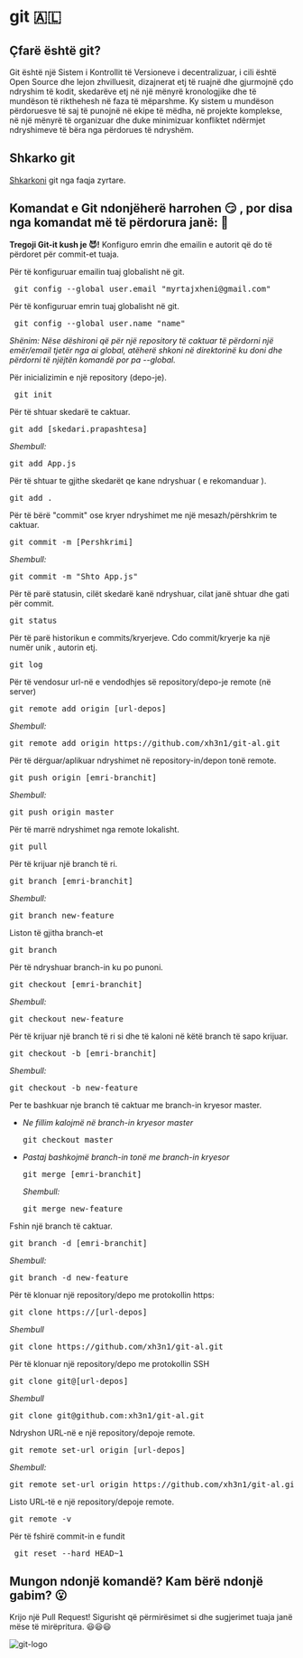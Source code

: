 ﻿# git 🇦🇱

## Çfarë është git?

Git është një Sistem i Kontrollit të Versioneve i decentralizuar, i cili është Open Source dhe lejon zhvilluesit, dizajnerat etj të ruajnë dhe gjurmojnë çdo ndryshim të kodit, skedarëve etj në një mënyrë kronologjike dhe të mundëson të rikthehesh në faza të mëparshme. Ky sistem u mundëson përdoruesve të saj të punojnë në ekipe të mëdha, në projekte komplekse, në një mënyrë të organizuar dhe duke minimizuar konfliktet ndërmjet ndryshimeve të bëra nga përdorues të ndryshëm.

## Shkarko git

[Shkarkoni](https://git-scm.com/downloads) git nga faqja zyrtare.

## Komandat e Git ndonjëherë harrohen 😏 , por disa nga komandat më të përdorura janë: 🤘

**Tregoji Git-it kush je 😈!** Konfiguro emrin dhe emailin e autorit që do të përdoret për commit-et tuaja.

Për të konfiguruar emailin tuaj globalisht në git.

<pre> git config --global user.email "myrtajxheni@gmail.com"</pre>

Për të konfiguruar emrin tuaj globalisht në git.

<pre> git config --global user.name "name" </pre>

_Shënim: Nëse dëshironi që për një repository të caktuar të përdorni një emër/email tjetër nga ai global, atëherë shkoni në direktorinë ku doni dhe përdorni të njëjtën komandë por pa --global._

Për inicializimin e një repository (depo-je).

<pre> git init </pre>

Për të shtuar skedarë te caktuar.

<pre>git add [skedari.prapashtesa] </pre>

_Shembull:_

<pre>git add App.js</pre>

Për të shtuar te gjithe skedarët qe kane ndryshuar ( e rekomanduar ).

<pre>git add .</pre>

Për të bërë "commit" ose kryer ndryshimet me një mesazh/përshkrim te caktuar.

<pre>git commit -m [Pershkrimi]</pre>

_Shembull:_

<pre>git commit -m "Shto App.js" </pre>

Për të parë statusin, cilët skedarë kanë ndryshuar, cilat janë shtuar dhe gati për commit.

<pre>git status</pre>

Për të parë historikun e commits/kryerjeve. Cdo commit/kryerje ka një numër unik , autorin etj.

<pre>git log</pre>

Për të vendosur url-në e vendodhjes së repository/depo-je remote (në server)

<pre>git remote add origin [url-depos]</pre>

_Shembull:_

<pre>git remote add origin https://github.com/xh3n1/git-al.git</pre>

Për të dërguar/aplikuar ndryshimet në repository-in/depon tonë remote.

<pre>git push origin [emri-branchit]</pre>

_Shembull:_

<pre>git push origin master</pre>

Për të marrë ndryshimet nga remote lokalisht.

<pre>git pull</pre>

Për të krijuar një branch të ri.

<pre>git branch [emri-branchit]</pre>

_Shembull:_

<pre>git branch new-feature</pre>

Liston të gjitha branch-et

<pre>git branch</pre>

Për të ndryshuar branch-in ku po punoni.

<pre>git checkout [emri-branchit]</pre>

_Shembull:_

<pre>git checkout new-feature</pre>

Për të krijuar një branch të ri si dhe të kaloni në këtë branch të sapo krijuar.

<pre>git checkout -b [emri-branchit]</pre>

_Shembull:_

<pre>git checkout -b new-feature</pre>

Per te bashkuar nje branch të caktuar me branch-in kryesor master.

- _Ne fillim kalojmë në branch-in kryesor master_
   <pre>git checkout master</pre>
- _Pastaj bashkojmë branch-in tonë me branch-in kryesor_
  <pre>git merge [emri-branchit]</pre>
  _Shembull:_
  <pre>git merge new-feature</pre>

Fshin një branch të caktuar.

<pre>git branch -d [emri-branchit]</pre>

_Shembull:_

<pre>git branch -d new-feature</pre>

Për të klonuar një repository/depo me protokollin https:

<pre>git clone https://[url-depos]</pre>

_Shembull_

<pre>git clone https://github.com/xh3n1/git-al.git</pre>

Për të klonuar një repository/depo me protokollin SSH

<pre>git clone git@[url-depos]</pre>

_Shembull_

<pre>git clone git@github.com:xh3n1/git-al.git</pre>

Ndryshon URL-në e një repository/depoje remote.

<pre>git remote set-url origin [url-depos] </pre>

_Shembull:_

<pre>git remote set-url origin https://github.com/xh3n1/git-al.git </pre>

Listo URL-të e një repository/depoje remote.

<pre>git remote -v</pre>

Për të fshirë commit-in e fundit

<pre> git reset --hard HEAD~1 </pre>

## Mungon ndonjë komandë? Kam bërë ndonjë gabim? 😮

Krijo një Pull Request! Sigurisht që përmirësimet si dhe sugjerimet tuaja janë mëse të mirëpritura. 😃😃😃

![git-logo](https://git-scm.com/images/logos/downloads/Git-Icon-1788C.png)
